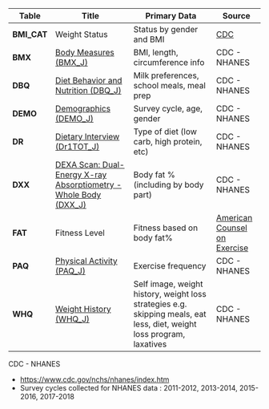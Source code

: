 

| Table | Title | Primary Data| Source |
| --- | ---- | ---- | ----- |
| **BMI_CAT** | Weight Status | Status by gender and BMI | [CDC](https://www.cdc.gov/healthyweight/assessing/bmi/adult_bmi/index.html)
| **BMX** | [Body Measures (BMX_J)](https://wwwn.cdc.gov/Nchs/Nhanes/2017-2018/BMX_J.htm) | BMI, length, circumference info | CDC - NHANES |
| **DBQ** | [Diet Behavior and Nutrition (DBQ_J)](https://wwwn.cdc.gov/Nchs/Nhanes/2017-2018/DBQ_J.htm)|  Milk preferences, school meals, meal prep | CDC - NHANES |
| **DEMO** | [Demographics (DEMO_J)](https://wwwn.cdc.gov/Nchs/Nhanes/2017-2018/DEMO_J.htm)  | Survey cycle, age, gender  | CDC - NHANES |
| **DR** | [Dietary Interview (Dr1TOT_J)](https://wwwn.cdc.gov/Nchs/Nhanes/2017-2018/DR1TOT_J.htm) | Type of diet (low carb, high protein, etc) | CDC - NHANES |
| **DXX** | [DEXA Scan: Dual-Energy X-ray Absorptiometry - Whole Body (DXX_J)](https://wwwn.cdc.gov/Nchs/Nhanes/2017-2018/DXX_J.htm) | Body fat % (including by body part) | CDC - NHANES |
| **FAT** | Fitness Level| Fitness based on body fat% | [American Counsel on Exercise](https://www.acefitness.org/education-and-resources/lifestyle/tools-calculators/percent-body-fat-calculator/)
| **PAQ** | [Physical Activity (PAQ_J)](https://wwwn.cdc.gov/Nchs/Nhanes/2017-2018/PAQ_J.htm) | Exercise frequency | CDC - NHANES |
| **WHQ**| [Weight History (WHQ_J)](https://wwwn.cdc.gov/Nchs/Nhanes/2017-2018/WHQ_J.htm) | Self image, weight history, weight loss strategies e.g. skipping meals, eat less, diet, weight loss program, laxatives |  CDC - NHANES |


CDC - NHANES
- https://www.cdc.gov/nchs/nhanes/index.htm
- Survey cycles collected for NHANES data : 2011-2012, 2013-2014, 2015-2016, 2017-2018
